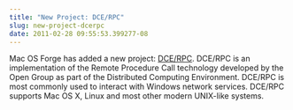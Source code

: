 ```yaml
---
title: "New Project: DCE/RPC"
slug: new-project-dcerpc
date: 2011-02-28 09:55:53.399277-08
---
```


Mac OS Forge has added a new project: [DCE/RPC](http://www.dcerpc.org). DCE/RPC is an implementation of the Remote Procedure Call technology developed by the Open Group as part of the Distributed Computing Environment. DCE/RPC is most commonly used to interact with Windows network services. DCE/RPC supports Mac OS X, Linux and most other modern UNIX-like systems.
